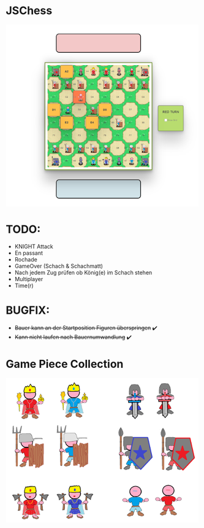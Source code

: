 # JSChess

![Alt text](/assets/img/screen.png?raw=true "JS CHESS")


# TODO:<br>
* KNIGHT Attack<br>
* En passant<br>
* Rochade<br>
* GameOver (Schach & Schachmatt)
* Nach jedem Zug prüfen ob König(e) im Schach stehen
* Multiplayer
* Time(r)

# BUGFIX:
* ~~Bauer kann an der Startposition Figuren überspringen~~ ✔️<br>
* ~~Kann nicht laufen nach Bauernumwandlung~~ ✔️<br>

# Game Piece Collection
![Alt text](/assets/img/Figures.png?raw=true "JS Game Pieces")

